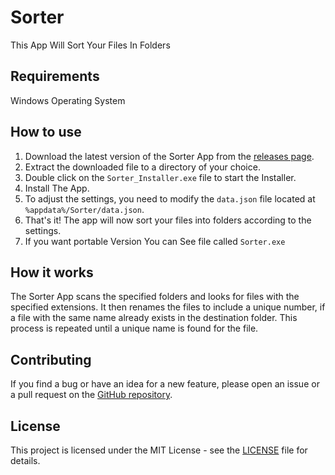 # Sorter
This App Will Sort Your Files In Folders

## Requirements
Windows Operating System


## How to use
1. Download the latest version of the Sorter App from the [releases page](https://github.com/mahirox36/Sorter/releases).
2. Extract the downloaded file to a directory of your choice.
3. Double click on the ```Sorter_Installer.exe``` file to start the Installer.
4. Install The App.
5. To adjust the settings, you need to modify the ```data.json``` file located at ```%appdata%/Sorter/data.json```.
6. That's it! The app will now sort your files into folders according to the settings.
7. If you want portable Version You can See file called ```Sorter.exe```


## How it works
The Sorter App scans the specified folders and looks for files with the specified extensions. It then renames the files to include a unique number, if a file with the same name already exists in the destination folder. This process is repeated until a unique name is found for the file.

## Contributing
If you find a bug or have an idea for a new feature, please open an issue or a pull request on the [GitHub repository](https://github.com/mahirox36/Sorter).

## License
This project is licensed under the MIT License - see the [LICENSE](https://github.com/mahirox36/Sorter/blob/main/LICENSE) file for details.
